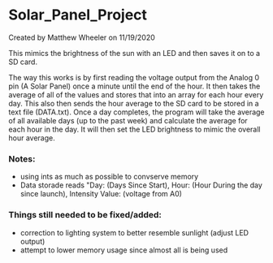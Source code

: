 # Solar_Panel_Project

Created by Matthew Wheeler on 11/19/2020

This mimics the brightness of the sun with an LED and then saves it on to a SD card.



The way this works is by first reading the voltage output from the Analog 0 pin (A Solar Panel) once a minute until the end of the hour. It then takes the average of all of the values and stores that into an array for each hour every day. This also then sends the hour average to the SD card to be stored in a text file (DATA.txt). Once a day completes, the program will take the average of all available days (up to the past week) and calculate the average for each hour in the day. It will then set the LED brightness to mimic the overall hour average.

### Notes: 
+ using ints as much as possible to convserve memory
+ Data storade reads "Day: (Days Since Start), Hour: (Hour During the day since launch), Intensity Value: (voltage from A0)

### Things still needed to be fixed/added:
+ correction to lighting system to better resemble sunlight (adjust LED output)
+ attempt to lower memory usage since almost all is being used
